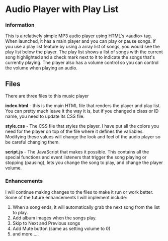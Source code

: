 # Audio Player with Play List

### information

This is a relatively simple MP3 audio player using HTML's &lt;audio&gt; tag. When launched, it has a main player and you can play or pause songs. If you use a play list feature by using a array list of songs, you would see the play list below the player. The play list shows a list of songs with the current song highlighted and a check mark next to it to indicate the songs that's currently playing. The player also has a volume control so you can control the volume when playing an audio.

## Files

There are three files to this music player

**index.html** - this is the main HTML file that renders the player and play list. You can pretty much leave it the way it is, but if you changed a class or ID name, you need to update its CSS file.

**style.css** - The CSS file that styles the player. I have put all the colors you need for the player on top of the file where it defines the variables. Modifying these values will change the look and feel of the audio player so be careful changing them.

**script.js** - The JavaScript that makes it possible. This contains all the special functions and event listeners that trigger the song playing or stopping (pausing), lets you change the song to play, and change the player volume.

### Enhancements

I will continue making changes to the files to make it run or work better. Some of the future enhancements I will implement include:

1. When a song ends, it will automatically grab the next song from the list to play.
2. Add album images when the songs play.
3. Skip to Next and Previous songs
4. Add Mute button (same as setting volume to 0)
5. and more ....
